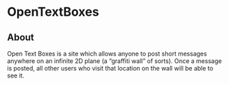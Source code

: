 # OpenTextBoxes
## About
Open Text Boxes is a site which allows anyone to post short messages anywhere on an infinite 2D plane (a “graffiti wall” of sorts). Once a message is posted, all other users who visit that location on the wall will be able to see it.
